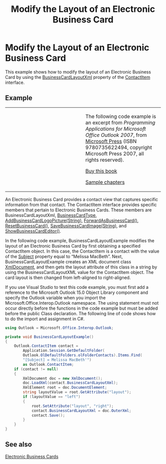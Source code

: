 ﻿---
title: 'Modify the Layout of an Electronic Business Card'
TOCTitle: 'Modify the Layout of an Electronic Business Card'
ms:assetid: f387c4a7-59c5-4b6a-b33a-1bfa7d499bbf
ms:mtpsurl: https://msdn.microsoft.com/en-us/library/Ff184653(v=office.15)
ms:contentKeyID: 55119838
ms.date: 07/24/2014
mtps_version: v=office.15
dev_langs:
- csharp
---

# Modify the Layout of an Electronic Business Card

This example shows how to modify the layout of an Electronic Business Card by using the [BusinessCardLayoutXml](https://msdn.microsoft.com/en-us/library/bb624276\(v=office.15\)) property of the [ContactItem](https://msdn.microsoft.com/en-us/library/bb644956\(v=office.15\)) interface.

## Example

<table>
<colgroup>
<col style="width: 50%" />
<col style="width: 50%" />
</colgroup>
<tbody>
<tr class="odd">
<td><p></p></td>
<td><p>The following code example is an excerpt from <em>Programming Applications for Microsoft Office Outlook 2007</em>, from <a href="http://www.microsoft.com/learning/books/default.mspx">Microsoft Press</a> (ISBN 9780735622494, copyright Microsoft Press 2007, all rights reserved).</p>
<p><a href="http://www.amazon.com/gp/product/0735622493?ie=utf8%26tag=msmsdn-20%26linkcode=as2%26camp=1789%26creative=9325%26creativeasin=0735622493">Buy this book</a></p>
<p><a href="https://msdn.microsoft.com/en-us/library/cc513844(v=office.15)">Sample chapters</a></p></td>
</tr>
</tbody>
</table>


An Electronic Business Card provides a contact view that captures specific information from that contact. The ContactItem interface provides specific members that pertain to Electronic Business Cards. These members are BusinessCardLayoutXml, [BusinessCardType](https://msdn.microsoft.com/en-us/library/bb612276\(v=office.15\)), [AddBusinessCardLogoPicture(String)](https://msdn.microsoft.com/en-us/library/bb646681\(v=office.15\)), [ForwardAsBusinessCard()](https://msdn.microsoft.com/en-us/library/bb646342\(v=office.15\)), [ResetBusinessCard()](https://msdn.microsoft.com/en-us/library/bb644057\(v=office.15\)), [SaveBusinessCardImage(String)](https://msdn.microsoft.com/en-us/library/bb623060\(v=office.15\)), and [ShowBusinessCardEditor()](https://msdn.microsoft.com/en-us/library/bb646685\(v=office.15\)).

In the following code example, BusinessCardLayoutExample modifies the layout of an Electronic Business Card by first obtaining a specified ContactItem object. In this case, the ContactItem is a contact with the value of the [Subject](https://msdn.microsoft.com/en-us/library/bb624088\(v=office.15\)) property equal to “Melissa MacBeth”. Next, BusinessCardLayoutExample creates an XML document class [XmlDocument](http://msdn2.microsoft.com/en-us/library/6kza7w4k), and then gets the layout attribute of this class in a string by using the BusinessCardLayoutXML value for the ContactItem object. The card layout is then changed from left-aligned to right-aligned.

If you use Visual Studio to test this code example, you must first add a reference to the Microsoft Outlook 15.0 Object Library component and specify the Outlook variable when you import the Microsoft.Office.Interop.Outlook namespace. The using statement must not occur directly before the functions in the code example but must be added before the public Class declaration. The following line of code shows how to do the import and assignment in C\#.

```csharp
using Outlook = Microsoft.Office.Interop.Outlook;
```

```csharp
private void BusinessCardLayoutExample()
{
    Outlook.ContactItem contact =
        Application.Session.GetDefaultFolder(
        Outlook.OlDefaultFolders.olFolderContacts).Items.Find(
        "[Subject] = Melissa MacBeth'")
        as Outlook.ContactItem;
    if (contact != null)
    {
        XmlDocument doc = new XmlDocument();
        doc.LoadXml(contact.BusinessCardLayoutXml);
        XmlElement root = doc.DocumentElement;
        string layoutValue = root.GetAttribute("layout");
        if (layoutValue == "left")
        {
            root.SetAttribute("layout", "right");
            contact.BusinessCardLayoutXml = doc.OuterXml;
            contact.Save();
        }
    }
}
```

## See also



[Electronic Business Cards](electronic-business-cards.md)

